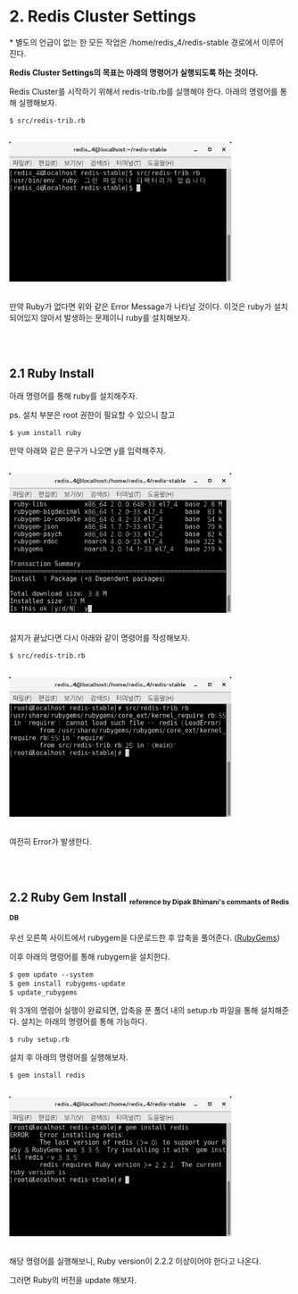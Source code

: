 # 2. Redis Cluster Settings

\* 별도의 언급이 없는 한 모든 작업은 /home/redis_4/redis-stable 경로에서 이루어진다.

**Redis Cluster Settings의 목표는 아래의 명령어가 실행되도록 하는 것이다.**

Redis Cluster를 시작하기 위해서 redis-trib.rb를 실행해야 한다.
아래의 명령어를 통해 실행해보자.

    $ src/redis-trib.rb

<br><img src="./img/img03.png" width="398px">

<br>
만약 Ruby가 없다면 위와 같은 Error Message가 나타날 것이다. 이것은 ruby가 설치되어있지 않아서 발생하는 문제이니 ruby를 설치해보자. 

<br/><br/>

## 2.1 Ruby Install

아래 명령어를 통해 ruby를 설치해주자. 

ps. 설치 부분은 root 권한이 필요할 수 있으니 참고

    $ yum install ruby

만약 아래와 같은 문구가 나오면 y를 입력해주자.

<br/><img src="./img/img04.png" width="398px">

<br/>설치가 끝났다면 다시 아래와 같이 명령어를 작성해보자.

    $ src/redis-trib.rb

<br/><img src="./img/img05.png" width="398px">

<br/>여전히 Error가 발생한다.

<br/><br/>

## 2.2 Ruby Gem Install <sub style="font-size:12px">reference by Dipak Bhimani's commants of <a hred="https://groups.google.com/forum/#!topic/redis-db/YoF7s4L-AK8">Redis DB</a></sub>

우선 오른쪽 사이트에서 rubygem을 다운로드한 후 압축을 풀어준다. ([RubyGems](https://rubygems.org/pages/download))

이후 아래의 명령어를 통해 rubygem을 설치한다.

    $ gem update --system
    $ gem install rubygems-update
    $ update_rubygems

위 3개의 명령어 실행이 완료되면, 압축을 푼 폴더 내의 setup.rb 파일을 통해 설치해준다. 설치는 아래의 명령어를 통해 가능하다.

    $ ruby setup.rb

설치 후 아래의 명령어를 실행해보자.

    $ gem install redis

<br/><img src="./img/img06.png" width="398px">

<br/>해당 명령어를 실행해보니, Ruby version이 2.2.2 이상이어야 한다고 나온다.

그러면 Ruby의 버전을 update 해보자.